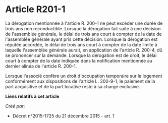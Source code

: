 # Article R201-1

La dérogation mentionnée à l'article R. 200-1 ne peut excéder une durée de trois ans non reconductible. Lorsque la dérogation
fait suite à une décision de l'assemblée générale, le délai de trois ans court à compter de la date de l'assemblée générale
ayant pris cette décision. Lorsque la dérogation est réputée accordée, le délai de trois ans court à compter de la date
limite à laquelle l'assemblée générale aurait, en application de l'article R. 200-4, dû se prononcer sur la demande. Lorsque
la dérogation est de droit, le délai court à compter de la date indiquée dans la notification mentionnée au dernier alinéa de
l'article R. 200-1. 

Lorsque l'associé confère un droit d'occupation temporaire sur le logement conformément aux dispositions de l'article L.
200-9-1, le paiement de la part acquisitive et de la part locative reste à sa charge exclusive.

**Liens relatifs à cet article**

_Créé par_:

  - Décret n°2015-1725 du 21 décembre 2015 - art. 1
